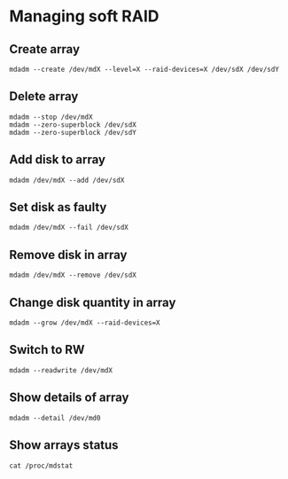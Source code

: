 Managing soft RAID
==================

Create array
------------

```
mdadm --create /dev/mdX --level=X --raid-devices=X /dev/sdX /dev/sdY
```

Delete array
------------

```
mdadm --stop /dev/mdX
mdadm --zero-superblock /dev/sdX
mdadm --zero-superblock /dev/sdY
```

Add disk to array
-----------------

```
mdadm /dev/mdX --add /dev/sdX
```

Set disk as faulty
------------------

```
mdadm /dev/mdX --fail /dev/sdX
```

Remove disk in array
--------------------

```
mdadm /dev/mdX --remove /dev/sdX
```

Change disk quantity in array
-----------------------------

```
mdadm --grow /dev/mdX --raid-devices=X
```

Switch to RW
------------

```
mdadm --readwrite /dev/mdX
```

Show details of array
---------------------

```
mdadm --detail /dev/md0
```

Show arrays status
------------------

```
cat /proc/mdstat
```
